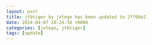 ```yaml
---
layout: post
title: jtbtiger by jotego has been updated to 2ff66e2
date: 2024-04-07 20:24:34 +0000
categories: [jotego, jtbtiger]
tags: [update]
---
```


